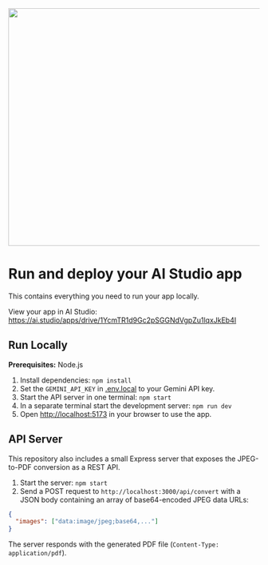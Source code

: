 <div align="center">
<img width="1200" height="475" alt="GHBanner" src="https://github.com/user-attachments/assets/0aa67016-6eaf-458a-adb2-6e31a0763ed6" />
</div>

# Run and deploy your AI Studio app

This contains everything you need to run your app locally.

View your app in AI Studio: https://ai.studio/apps/drive/1YcmTR1d9Gc2pSGGNdVgpZu1lqxJkEb4I

## Run Locally

**Prerequisites:**  Node.js


1. Install dependencies:
   `npm install`
2. Set the `GEMINI_API_KEY` in [.env.local](.env.local) to your Gemini API key.
3. Start the API server in one terminal:
   `npm start`
4. In a separate terminal start the development server:
   `npm run dev`
5. Open [http://localhost:5173](http://localhost:5173) in your browser to use the app.

## API Server

This repository also includes a small Express server that exposes the JPEG-to-PDF conversion as a REST API.

1. Start the server:
   `npm start`
2. Send a POST request to `http://localhost:3000/api/convert` with a JSON body containing an array of base64-encoded JPEG data
   URLs:

```json
{
  "images": ["data:image/jpeg;base64,..."]
}
```

The server responds with the generated PDF file (`Content-Type: application/pdf`).
